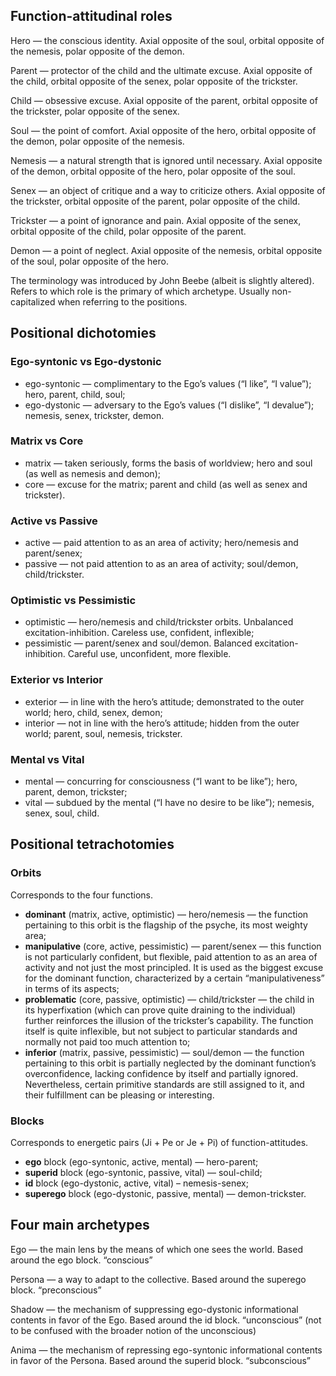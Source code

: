 ## Function-attitudinal roles

Hero — the conscious identity. Axial opposite of the soul, orbital opposite of the nemesis, polar opposite of the demon.

Parent — protector of the child and the ultimate excuse. Axial opposite of the child, orbital opposite of the senex, polar opposite of the trickster.

Child — obsessive excuse. Axial opposite of the parent, orbital opposite of the trickster, polar opposite of the senex.

Soul — the point of comfort. Axial opposite of the hero, orbital opposite of the demon, polar opposite of the nemesis.

Nemesis — a natural strength that is ignored until necessary. Axial opposite of the demon, orbital opposite of the hero, polar opposite of the soul.

Senex — an object of critique and a way to criticize others. Axial opposite of the trickster, orbital opposite of the parent, polar opposite of the child.

Trickster — a point of ignorance and pain. Axial opposite of the senex, orbital opposite of the child, polar opposite of the parent.

Demon — a point of neglect. Axial opposite of the nemesis, orbital opposite of the soul, polar opposite of the hero.

The terminology was introduced by John Beebe (albeit is slightly altered). Refers to which role is the primary of which archetype. Usually non-capitalized when referring to the positions.

## Positional dichotomies

### Ego-syntonic vs Ego-dystonic

- ego-syntonic — complimentary to the Ego’s values (“I like”, “I value”); hero, parent, child, soul;
- ego-dystonic — adversary to the Ego’s values (“I dislike”, “I devalue”); nemesis, senex, trickster, demon.

### Matrix vs Core

- matrix — taken seriously, forms the basis of worldview; hero and soul (as well as nemesis and demon);
- core — excuse for the matrix; parent and child (as well as senex and trickster).

### Active vs Passive

- active — paid attention to as an area of activity; hero/nemesis and parent/senex;
- passive — not paid attention to as an area of activity; soul/demon, child/trickster.

### Optimistic vs Pessimistic

- optimistic — hero/nemesis and child/trickster orbits. Unbalanced excitation-inhibition. Careless use, confident, inflexible;
- pessimistic — parent/senex and soul/demon. Balanced excitation-inhibition. Careful use, unconfident, more flexible.

### Exterior vs Interior

- exterior — in line with the hero’s attitude; demonstrated to the outer world; hero, child, senex, demon;
- interior — not in line with the hero’s attitude; hidden from the outer world; parent, soul, nemesis, trickster.

### Mental vs Vital

- mental — concurring for consciousness (“I want to be like”); hero, parent, demon, trickster;
- vital — subdued by the mental (“I have no desire to be like”); nemesis, senex, soul, child.

## Positional tetrachotomies

### Orbits

Corresponds to the four functions.

- **dominant** (matrix, active, optimistic) — hero/nemesis — the function pertaining to this orbit is the flagship of the psyche, its most weighty area;
- **manipulative** (core, active, pessimistic) — parent/senex — this function is not particularly confident, but flexible, paid attention to as an area of activity and not just the most principled. It is used as the biggest excuse for the dominant function, characterized by a certain “manipulativeness” in terms of its aspects;
- **problematic** (core, passive, optimistic) — child/trickster — the child in its hyperfixation (which can prove quite draining to the individual) further reinforces the illusion of the trickster’s capability. The function itself is quite inflexible, but not subject to particular standards and normally not paid too much attention to;
- **inferior** (matrix, passive, pessimistic) — soul/demon — the function pertaining to this orbit is partially neglected by the dominant function’s overconfidence, lacking confidence by itself and partially ignored. Nevertheless, certain primitive standards are still assigned to it, and their fulfillment can be pleasing or interesting.

### Blocks

Corresponds to energetic pairs (Ji + Pe or Je + Pi) of function-attitudes.

- **ego** block (ego-syntonic, active, mental) — hero-parent;
- **superid** block (ego-syntonic, passive, vital) — soul-child;
- **id** block (ego-dystonic, active, vital) – nemesis-senex;
- **superego** block (ego-dystonic, passive, mental) — demon-trickster.

## Four main archetypes

Ego — the main lens by the means of which one sees the world. Based around the ego block. “conscious”

Persona — a way to adapt to the collective. Based around the superego block. “preconscious”

Shadow — the mechanism of suppressing ego-dystonic informational contents in favor of the Ego. Based around the id block. “unconscious” (not to be confused with the broader notion of the unconscious)

Anima — the mechanism of repressing ego-syntonic informational contents in favor of the Persona. Based around the superid block. “subconscious”
